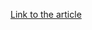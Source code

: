 [Link to the article](https://securityintelligence.com/posts/analysis-of-diavol-ransomware-link-trickbot-gang/)
